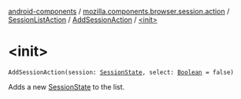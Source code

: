 [android-components](../../../index.md) / [mozilla.components.browser.session.action](../../index.md) / [SessionListAction](../index.md) / [AddSessionAction](index.md) / [&lt;init&gt;](./-init-.md)

# &lt;init&gt;

`AddSessionAction(session: `[`SessionState`](../../../mozilla.components.browser.session.state/-session-state/index.md)`, select: `[`Boolean`](https://kotlinlang.org/api/latest/jvm/stdlib/kotlin/-boolean/index.html)` = false)`

Adds a new [SessionState](../../../mozilla.components.browser.session.state/-session-state/index.md) to the list.

